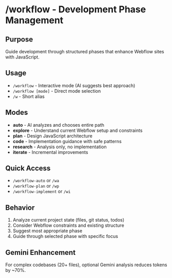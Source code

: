 # /workflow - Development Phase Management

## Purpose
Guide development through structured phases that enhance Webflow sites with JavaScript.

## Usage
- `/workflow` - Interactive mode (AI suggests best approach)
- `/workflow [mode]` - Direct mode selection
- `/w` - Short alias

## Modes
- **auto** - AI analyzes and chooses entire path
- **explore** - Understand current Webflow setup and constraints
- **plan** - Design JavaScript architecture
- **code** - Implementation guidance with safe patterns
- **research** - Analysis only, no implementation
- **iterate** - Incremental improvements

## Quick Access
- `/workflow-auto` or `/wa`
- `/workflow-plan` or `/wp`
- `/workflow-implement` or `/wi`

## Behavior
1. Analyze current project state (files, git status, todos)
2. Consider Webflow constraints and existing structure
3. Suggest most appropriate phase
4. Guide through selected phase with specific focus

## Gemini Enhancement
For complex codebases (20+ files), optional Gemini analysis reduces tokens by ~70%.